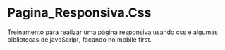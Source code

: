 # Pagina_Responsiva.Css
Treinamento para realizar uma página responsiva usando css e algumas bibliotecas de javaScript, focando no mobile first.
